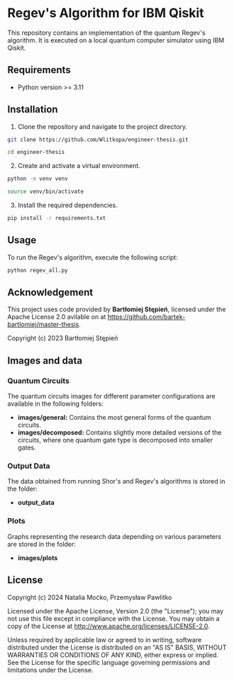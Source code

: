 # Regev's Algorithm for IBM Qiskit

This repository contains an implementation of the quantum Regev's algorithm. It is executed on a local quantum computer simulator using IBM Qiskit.

## Requirements

* Python version >= 3.11

## Installation

1. Clone the repository and navigate to the project directory.
```bash
git clone https://github.com/Wlitkopa/engineer-thesis.git

cd engineer-thesis
```

2. Create and activate a virtual environment.
```bash
python -m venv venv

source venv/bin/activate
```

3. Install the required dependencies.

```bash
pip install -r requirements.txt
```

## Usage

To run the Regev's algorithm, execute the following script:

```bash
python regev_all.py
```

## Acknowledgement

This project uses code provided by **Bartłomiej Stępień**, licensed under the Apache License 2.0 avilable on 
at https://github.com/bartek-bartlomiej/master-thesis.

Copyright (c) 2023 Bartłomiej Stępień

## Images and data

### Quantum Circuits

The quantum circuits images for different parameter configurations are available in the following folders:

- **images/general:** Contains the most general forms of the quantum circuits.
- **images/decomposed:** Contains slightly more detailed versions of the circuits, where one quantum gate type is decomposed into smaller gates.

### Output Data

The data obtained from running Shor's and Regev's algorithms is stored in the folder:

- **output_data**

### Plots

Graphs representing the research data depending on various parameters are stored in the folder:

- **images/plots**

## License

Copyright (c) 2024 Natalia Moćko, Przemysław Pawlitko

Licensed under the Apache License, Version 2.0 (the "License"); 
you may not use this file except in compliance with the License. 
You may obtain a copy of the License at http://www.apache.org/licenses/LICENSE-2.0.

Unless required by applicable law or agreed to in writing, software distributed under the License is distributed on 
an "AS IS" BASIS, WITHOUT WARRANTIES OR CONDITIONS OF ANY KIND, either express or implied. See the License for the 
specific language governing permissions and limitations under the License.
